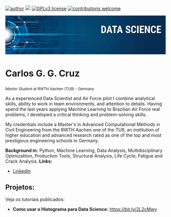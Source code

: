 [![author](https://img.shields.io/badge/author-carlosggcruz-red.svg)](https://www.linkedin.com/in/carlosggcruz) [![](https://img.shields.io/badge/python-3.7+-blue.svg)](https://www.python.org/downloads/release/python-365/) [![GPLv3 license](https://img.shields.io/badge/License-GPLv3-blue.svg)](http://perso.crans.org/besson/LICENSE.html) [![contributions welcome](https://img.shields.io/badge/contributions-welcome-brightgreen.svg?style=flat)](https://github.com/carlosfab/data_science/issues)

<p align="center">
  <img src="banner.png" >
</p>

# Carlos G. G. Cruz
<sub>*Master Student* at RWTH Aachen (TU9) - Germany </sub>

As a experienced Data Scientist and Air Force pilot I combine analytical skills, ability to work in team environments, and attention to details. Having spend the last years applying Machine Learning to Brazilian Air Force real problems, I developed a critical thinking and problem-solving skills.

My credentials include a Master's in Advanced Computational Methods in Civil Engineering from the RWTH Aachen one of the TU9, an institution of higher education and advanced research rated as one of the top and most prestigious engineering schools in Germany.

**Background in:** Python, Machine Learning, Data Analysis, Multidisciplinary Optmizatiton, Production Tools, Structural Analysis, Life Cycle, Fatigue and Crack Analysis.
**Links:**
* [LinkedIn](https://www.linkedin.com/in/carlosggcruz)

## Projetos:
Veja os tutoriais publicados:

* **Como usar o Histograma para Data Science:** https://bit.ly/2L2cMwy
